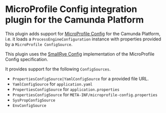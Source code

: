 # MicroProfile Config integration plugin for the Camunda Platform

This plugin adds support for [MicroProfile Config](https://www.eclipse.org/community/eclipse_newsletter/2017/september/article3.php) 
for the Camunda Platform, i.e. it loads a `ProcessEngineConfiguration` instance with properties provided by 
a `MicroProfile ConfigSource`.

This plugin uses the [SmallRye Config](https://smallrye.io/docs/smallrye-config/index.html) implementation of the 
MicroProfile Config specification.

It provides support for the following `ConfigSources`. 

* `PropertiesConfigSource|YamlConfigSource` for a provided file URL.
* `YamlConfigSource` for `application.yaml`
* `PropertiesConfigSource` for `application.properties`
* `PropertiesConfigSource` for `META-INF/microprofile-config.properties`
* `SysPropConfigSource`
* `EnvConfigSource`


